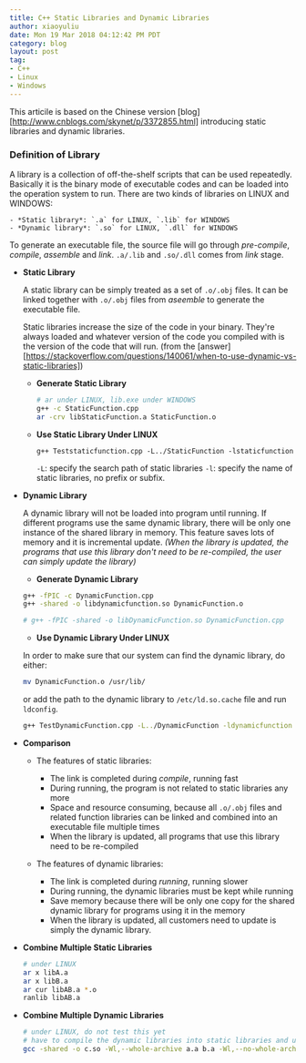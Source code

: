 ```yaml
---
title: C++ Static Libraries and Dynamic Libraries 
author: xiaoyuliu
date: Mon 19 Mar 2018 04:12:42 PM PDT
category: blog
layout: post
tag:
- C++
- Linux
- Windows
---
```


This articile is based on the Chinese version [blog][http://www.cnblogs.com/skynet/p/3372855.html] introducing static libraries and dynamic libraries.

### Definition of Library

A library is a collection of off-the-shelf scripts that can be used repeatedly. Basically it is the binary mode of executable codes and can be loaded into the operation system to run. There are two kinds of libraries on LINUX and WINDOWS:
    
    - *Static library*: `.a` for LINUX, `.lib` for WINDOWS
    - *Dynamic library*: `.so` for LINUX, `.dll` for WINDOWS

To generate an executable file, the source file will go through *pre-compile*, *compile*, *assemble* and *link*. `.a/.lib` and `.so/.dll` comes from *link* stage.

- **Static Library**
    
    A static library can be simply treated as a set of `.o/.obj` files. It can be linked together with `.o/.obj` files from *aseemble* to generate the executable file. 

    Static libraries increase the size of the code in your binary. They're always loaded and whatever version of the code you compiled with is the version of the code that will run. (from the [answer][https://stackoverflow.com/questions/140061/when-to-use-dynamic-vs-static-libraries])

    - **Generate Static Library**
    
        ```bash
        # ar under LINUX, lib.exe under WINDOWS
        g++ -c StaticFunction.cpp
        ar -crv libStaticFunction.a StaticFunction.o
        ```

    - **Use Static Library Under LINUX**
        
        ```
        g++ Teststaticfunction.cpp -L../StaticFunction -lstaticfunction
        ```

        `-L`: specify the search path of static libraries
        `-l`: specify the name of static libraries, no prefix or subfix.

- **Dynamic Library**

    A dynamic library will not be loaded into program until running. If different programs use the same dynamic library, there will be only one instance of the shared library in memory. This feature saves lots of memory and it is incremental update. *(When the library is updated, the programs that use this library don't need to be re-compiled, the user can simply update the library)*

    - **Generate Dynamic Library**
    
    ```bash
    g++ -fPIC -c DynamicFunction.cpp
    g++ -shared -o libdynamicfunction.so DynamicFunction.o

    # g++ -fPIC -shared -o libDynamicFunction.so DynamicFunction.cpp
    ```

    - **Use Dynamic Library Under LINUX**

    In order to make sure that our system can find the dynamic library, do either: 

    ```bash
    mv DynamicFunction.o /usr/lib/
    ```

    or add the path to the dynamic library to `/etc/ld.so.cache` file and run `ldconfig`.

    ```bash
    g++ TestDynamicFunction.cpp -L../DynamicFunction -ldynamicfunction
    ```


- **Comparison**

    - The features of static libraries:
        + The link is completed during *compile*, running fast
        + During running, the program is not related to static libraries any more
        + Space and resource consuming, because all `.o/.obj` files and related function libraries can be linked and combined into an executable file multiple times
        + When the library is updated, all programs that use this library need to be re-compiled

    - The features of dynamic libraries:
        + The link is completed during *running*, running slower
        + During running, the dynamic libraries must be kept while running
        + Save memory because there will be only one copy for the shared dynamic library for programs using it in the memory
        + When the library is updated, all customers need to update is simply the dynamic library.

- **Combine Multiple Static Libraries**
    
    ```bash
    # under LINUX
    ar x libA.a
    ar x libB.a
    ar cur libAB.a *.o
    ranlib libAB.a
    ```

- **Combine Multiple Dynamic Libraries**

    ```bash
    # under LINUX, do not test this yet
    # have to compile the dynamic libraries into static libraries and use this command to combine them into a .so file
    gcc -shared -o c.so -Wl,--whole-archive a.a b.a -Wl,--no-whole-archive
    ```
